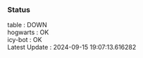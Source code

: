 ### Status


table : DOWN  
hogwarts : OK  
icy-bot : OK  
Latest Update : 2024-09-15 19:07:13.616282
